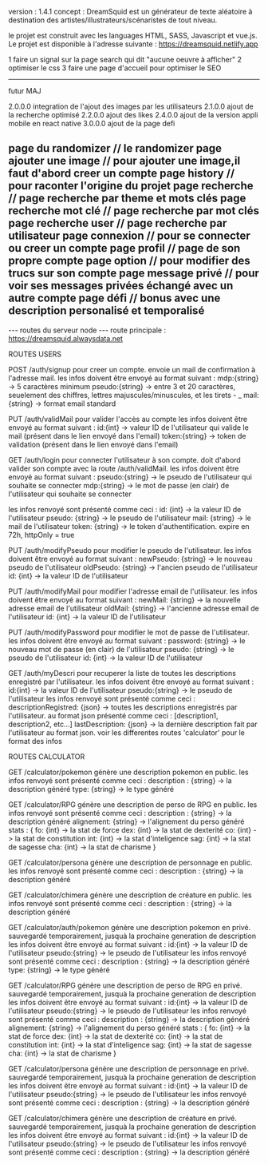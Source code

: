 version : 1.4.1
concept : DreamSquid est un générateur de texte aléatoire à destination des artistes/illustrateurs/scénaristes de tout niveau.

le projet est construit avec les languages HTML, SASS, Javascript et vue.js. 
Le projet est disponible à l'adresse suivante : https://dreamsquid.netlify.app

1
faire un signal sur la page search qui dit "aucune oeuvre à afficher"
2
optimiser le css
3
faire une page d'accueil pour optimiser le SEO

---------------
futur MAJ

2.0.0.0 integration de l'ajout des images par les utilisateurs
2.1.0.0 ajout de la recherche optimisé
2.2.0.0 ajout des likes
2.4.0.0 ajout de la version appli mobile en react native
3.0.0.0 ajout de la page defi

page du randomizer 		// le randomizer
page ajouter une image 	// pour ajouter une image,il faut d'abord creer un compte
page history 			// pour raconter l'origine du projet
page recherche 			// page recherche par theme et mots clés
page recherche mot clé	// page recherche par mot clés
page recherche user 	// page recherche par utilisateur
page connexion 			// pour se connecter ou creer un compte
page profil 			// page de son propre compte 
page option 			// pour modifier des trucs sur son compte
page message privé		// pour voir ses messages privées échangé avec un autre compte
page défi 				// bonus avec une description personalisé et temporalisé
---------------

--- routes du serveur node ---
route principale : https://dreamsquid.alwaysdata.net

ROUTES USERS

POST    /auth/signup
pour creer un compte. envoie un mail de confirmation à l'adresse mail. les infos doivent être envoyé au format suivant :
            mdp:{string} -> 5 caractères minimum
            pseudo:{string} -> entre 3 et 20 caractères, seuelement des chiffres, lettres majuscules/minuscules, et les tirets - _
            mail:{string} -> format email standard


PUT     /auth/validMail
pour valider l'accès au compte les infos doivent être envoyé au format suivant :
            id:{int} -> valeur ID de l'utilisateur qui valide le mail (présent dans le lien envoyé dans l'email)
            token:{string} -> token de validation (présent dans le lien envoyé dans l'email)


GET     /auth/login
pour connecter l'utilisateur à son compte. doit d'abord valider son compte avec la route /auth/validMail. les infos doivent être envoyé au format suivant :
            pseudo:{string} -> le pseudo de l'utilisateur qui souhaite se connecter
            mdp:{string} -> le mot de passe (en clair) de l'utilisateur qui souhaite se connecter

les infos renvoyé sont présenté comme ceci : 
            id: {int} -> la valeur ID de l'utilisateur
            pseudo: {string} -> le pseudo de l'utilisateur
            mail: {string} -> le mail de l'utilisateur
            token: {string} -> le token d'authentification. expire en 72h, httpOnly = true


PUT     /auth/modifyPseudo
pour modifier le pseudo de l'utilisateur. les infos doivent être envoyé au format suivant :
            newPseudo: {string} -> le nouveau pseudo de l'utilisateur
            oldPseudo: {string} -> l'ancien pseudo de l'utilisateur
            id: {int} -> la valeur ID de l'utilisateur


PUT     /auth/modifyMail
pour modifier l'adresse email de l'utilisateur. les infos doivent être envoyé au format suivant :
            newMail: {string} -> la nouvelle adresse email de l'utilisateur
            oldMail: {string} -> l'ancienne adresse email de l'utilisateur
            id: {int} -> la valeur ID de l'utilisateur


PUT     /auth/modifyPassword
pour modifier le mot de passe de l'utilisateur. les infos doivent être envoyé au format suivant :
            password: {string} -> le nouveau mot de passe (en clair) de l'utilisateur
            pseudo: {string} -> le pseudo de l'utilisateur
            id: {int} -> la valeur ID de l'utilisateur


GET     /auth/myDescri
pour recuperer la liste de toutes les descriptions enregistré par l'utilisateur. les infos doivent être envoyé au format suivant :
            id:{int} -> la valeur ID de l'utilisateur
            pseudo:{string} -> le pseudo de l'utilisateur
les infos renvoyé sont présenté comme ceci :
            descriptionRegistred: {json} -> toutes les descriptions enregistrés par l'utilisateur. au format json présenté comme ceci : [description1, description2, etc...]
            lastDescription: {json} -> la dernière description fait par l'utilisateur au format json. voir les differentes routes 'calculator' pour le format des infos



ROUTES CALCULATOR

GET     /calculator/pokemon
génère une description pokemon en public. les infos renvoyé sont présenté comme ceci :
            description : {string} -> la description généré
            type: {string} -> le type généré


GET     /calculator/RPG
génère une description de perso de RPG en public. les infos renvoyé sont présenté comme ceci :
            description : {string} -> la description généré
            alignement: {string} -> l'alignement du perso généré
            stats : {
                fo: {int} -> la stat de force
                dex: {int} -> la stat de dexterité
                co: {int} -> la stat de constitution
                int: {int} -> la stat d'inteligence
                sag: {int} -> la stat de sagesse
                cha: {int} -> la stat de charisme
            }


GET     /calculator/persona
génère une description de personnage en public. les infos renvoyé sont présenté comme ceci :
            description : {string} -> la description généré


GET     /calculator/chimera
génère une description de créature en public. les infos renvoyé sont présenté comme ceci :
            description : {string} -> la description généré


GET     /calculator/auth/pokemon
génère une description pokemon en privé. sauvegardé temporairement, jusquà la prochaine generation de description les infos doivent être envoyé au format suivant :
            id:{int} -> la valeur ID de l'utilisateur
            pseudo:{string} -> le pseudo de l'utilisateur
les infos renvoyé sont présenté comme ceci :
            description : {string} -> la description généré
            type: {string} -> le type généré


GET     /calculator/RPG
génère une description de perso de RPG en privé. sauvegardé temporairement, jusquà la prochaine generation de description les infos doivent être envoyé au format suivant :
            id:{int} -> la valeur ID de l'utilisateur
            pseudo:{string} -> le pseudo de l'utilisateur 
les infos renvoyé sont présenté comme ceci :
            description : {string} -> la description généré
            alignement: {string} -> l'alignement du perso généré
            stats : {
                fo: {int} -> la stat de force
                dex: {int} -> la stat de dexterité
                co: {int} -> la stat de constitution
                int: {int} -> la stat d'inteligence
                sag: {int} -> la stat de sagesse
                cha: {int} -> la stat de charisme
            }


GET     /calculator/persona
génère une description de personnage en privé. sauvegardé temporairement, jusquà la prochaine generation de description les infos doivent être envoyé au format suivant :
            id:{int} -> la valeur ID de l'utilisateur
            pseudo:{string} -> le pseudo de l'utilisateur
les infos renvoyé sont présenté comme ceci :
            description : {string} -> la description généré


GET     /calculator/chimera
génère une description de créature en privé. sauvegardé temporairement, jusquà la prochaine generation de description les infos doivent être envoyé au format suivant :
            id:{int} -> la valeur ID de l'utilisateur
            pseudo:{string} -> le pseudo de l'utilisateur
les infos renvoyé sont présenté comme ceci :
            description : {string} -> la description généré